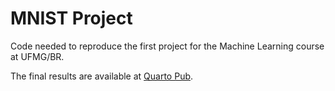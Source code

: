 # MNIST Project

Code needed to reproduce the first project for the Machine Learning course at UFMG/BR.

The final results are available at [Quarto Pub](https://pedro.quarto.pub/mnist/).
